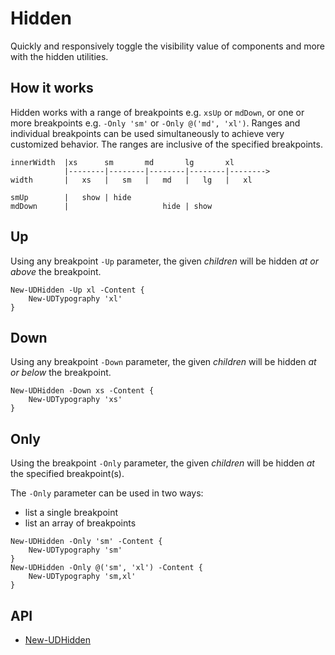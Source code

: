 # Hidden

Quickly and responsively toggle the visibility value of components and more with the hidden utilities.

## How it works

Hidden works with a range of breakpoints e.g. `xsUp` or `mdDown`, or one or more breakpoints e.g. `-Only 'sm'` or `-Only @('md', 'xl')`. Ranges and individual breakpoints can be used simultaneously to achieve very customized behavior. The ranges are inclusive of the specified breakpoints.

```
innerWidth  |xs      sm       md       lg       xl
            |--------|--------|--------|--------|-------->
width       |   xs   |   sm   |   md   |   lg   |   xl

smUp        |   show | hide
mdDown      |                     hide | show
```

## Up

&#x20;Using any breakpoint `-Up` parameter, the given _children_ will be hidden _at or above_ the breakpoint.

```
New-UDHidden -Up xl -Content {
    New-UDTypography 'xl'
}
```

## Down

&#x20;Using any breakpoint `-Down` parameter, the given _children_ will be hidden _at or below_ the breakpoint.

```
New-UDHidden -Down xs -Content {
    New-UDTypography 'xs'
}
```

## Only

Using the breakpoint `-Only` parameter, the given _children_ will be hidden _at_ the specified breakpoint(s).

The `-Only` parameter can be used in two ways:

* list a single breakpoint
* list an array of breakpoints

```
New-UDHidden -Only 'sm' -Content {
    New-UDTypography 'sm'
}
New-UDHidden -Only @('sm', 'xl') -Content {
    New-UDTypography 'sm,xl'
}
```

## API

* [New-UDHidden](../../../../cmdlets/New-UDHidden.txt)
